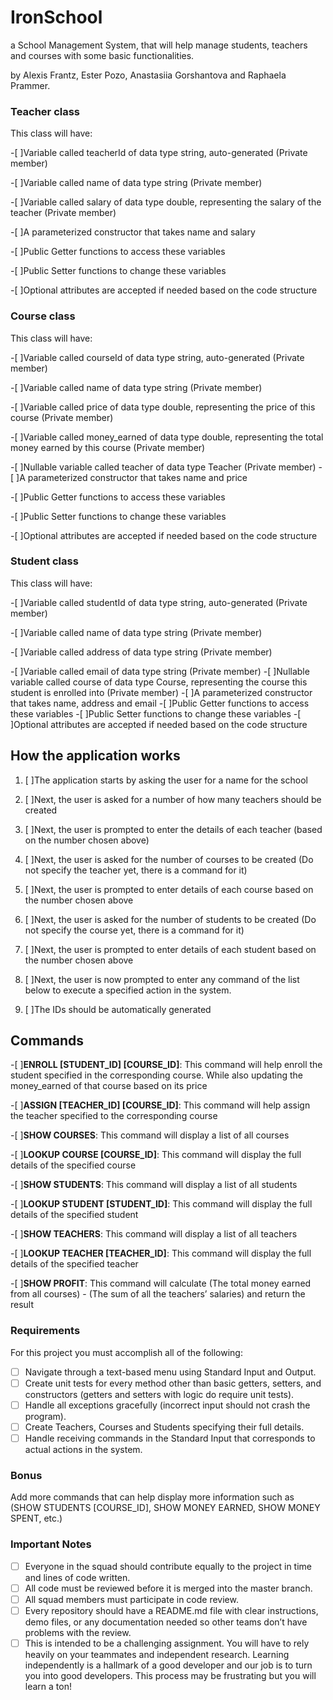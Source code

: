 # IronSchool
a School Management System, that will help manage students, teachers and courses with some basic functionalities.

by Alexis Frantz, Ester Pozo, Anastasiia Gorshantova and Raphaela Prammer.


### Teacher class

This class will have:

-[ ]Variable called teacherId of data type string, auto-generated (Private member)

-[ ]Variable called name of data type string (Private member)

-[ ]Variable called salary of data type double, representing the salary of the teacher (Private member)

-[ ]A parameterized constructor that takes name and salary

-[ ]Public Getter functions to access these variables

-[ ]Public Setter functions to change these variables

-[ ]Optional attributes are accepted if needed based on the code structure

### Course class

This class will have:

-[ ]Variable called courseId of data type string, auto-generated (Private member)

-[ ]Variable called name of data type string (Private member)

-[ ]Variable called price of data type double, representing the price of this course (Private member)

-[ ]Variable called money_earned of data type double, representing the total money earned by this course (Private member)

-[ ]Nullable variable called teacher of data type Teacher (Private member)
-[ ]A parameterized constructor that takes name and price

-[ ]Public Getter functions to access these variables

-[ ]Public Setter functions to change these variables

-[ ]Optional attributes are accepted if needed based on the code structure

### Student class

This class will have:

-[ ]Variable called studentId of data type string, auto-generated (Private member)

-[ ]Variable called name of data type string (Private member)

-[ ]Variable called address of data type string (Private member)

-[ ]Variable called email of data type string (Private member)
-[ ]Nullable variable called course of data type Course, representing the course this student is enrolled into (Private member)
 -[ ]A parameterized constructor that takes name, address and email
-[ ]Public Getter functions to access these variables
-[ ]Public Setter functions to change these variables
-[ ]Optional attributes are accepted if needed based on the code structure

## How the application works
1. [ ]The application starts by asking the user for a name for the school

2. [ ]Next, the user is asked for a number of how many teachers should be created

3. [ ]Next, the user is prompted to enter the details of each teacher (based on the number chosen above)
4. [ ]Next, the user is asked for the number of courses to be created (Do not specify the teacher yet, there is a command for it)

5. [ ]Next, the user is prompted to enter details of each course based on the number chosen above

6. [ ]Next, the user is asked for the number of students to be created (Do not specify the course yet, there is a command for it)

7. [ ]Next, the user is prompted to enter details of each student based on the number chosen above

8. [ ]Next, the user is now prompted to enter any command of the list below to execute a specified action in the system.

9. [ ]The IDs should be automatically generated

## Commands
-[ ]**ENROLL [STUDENT_ID] [COURSE_ID]**: This command will help enroll the student specified in the corresponding course. While also updating the money_earned of that course based on its price

 -[ ]**ASSIGN [TEACHER_ID] [COURSE_ID]**: This command will help assign the teacher specified to the corresponding course

-[ ]**SHOW COURSES**: This command will display a list of all courses

 -[ ]**LOOKUP COURSE [COURSE_ID]**: This command will display the full details of the specified course

-[ ]**SHOW STUDENTS**: This command will display a list of all students

-[ ]**LOOKUP STUDENT [STUDENT_ID]**: This command will display the full details of the specified student

-[ ]**SHOW TEACHERS**: This command will display a list of all teachers

 -[ ]**LOOKUP TEACHER [TEACHER_ID]**: This command will display the full details of the specified teacher

 -[ ]**SHOW PROFIT**: This command will calculate (The total money earned from all courses) - (The sum of all the teachers’ salaries) and return the result

### Requirements
For this project you must accomplish all of the following:

-[ ] Navigate through a text-based menu using Standard Input and Output.
-[ ] Create unit tests for every method other than basic getters, setters, and constructors (getters and setters with logic do require unit tests).
-[ ] Handle all exceptions gracefully (incorrect input should not crash the program).
-[ ] Create Teachers, Courses and Students specifying their full details.
-[ ] Handle receiving commands in the Standard Input that corresponds to actual actions in the system.

### Bonus
Add more commands that can help display more information such as (SHOW STUDENTS [COURSE_ID], SHOW MONEY EARNED, SHOW MONEY SPENT, etc.)


### Important Notes
-[ ] Everyone in the squad should contribute equally to the project in time and lines of code written.
-[ ] All code must be reviewed before it is merged into the master branch.
-[ ] All squad members must participate in code review.
-[ ] Every repository should have a README.md file with clear instructions, demo files, or any documentation needed so other teams don’t have problems with the review.
-[ ] This is intended to be a challenging assignment. You will have to rely heavily on your teammates and independent research. Learning independently is a hallmark of a good developer and our job is to turn you into good developers. This process may be frustrating but you will learn a ton!